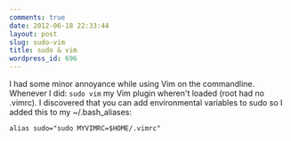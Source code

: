 ```yaml
---
comments: true
date: 2012-06-18 22:33:44
layout: post
slug: sudo-vim
title: sudo & vim
wordpress_id: 696
---
```


I had some minor annoyance while using Vim on the commandline. Whenever I did: `sudo vim` my Vim plugin wheren't loaded (root had no .vimrc). I discovered that you can add environmental variables to sudo so I added this to my ~/.bash_aliases:

```
alias sudo="sudo MYVIMRC=$HOME/.vimrc"
```
